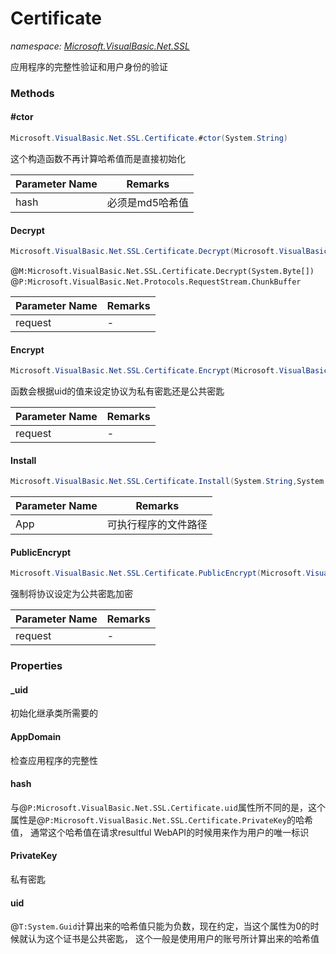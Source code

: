 ﻿# Certificate
_namespace: [Microsoft.VisualBasic.Net.SSL](./index.md)_

应用程序的完整性验证和用户身份的验证



### Methods

#### #ctor
```csharp
Microsoft.VisualBasic.Net.SSL.Certificate.#ctor(System.String)
```
这个构造函数不再计算哈希值而是直接初始化

|Parameter Name|Remarks|
|--------------|-------|
|hash|必须是md5哈希值|


#### Decrypt
```csharp
Microsoft.VisualBasic.Net.SSL.Certificate.Decrypt(Microsoft.VisualBasic.Net.Protocols.RequestStream)
```
@``M:Microsoft.VisualBasic.Net.SSL.Certificate.Decrypt(System.Byte[])`` @``P:Microsoft.VisualBasic.Net.Protocols.RequestStream.ChunkBuffer``

|Parameter Name|Remarks|
|--------------|-------|
|request|-|


#### Encrypt
```csharp
Microsoft.VisualBasic.Net.SSL.Certificate.Encrypt(Microsoft.VisualBasic.Net.Protocols.RequestStream)
```
函数会根据uid的值来设定协议为私有密匙还是公共密匙

|Parameter Name|Remarks|
|--------------|-------|
|request|-|


#### Install
```csharp
Microsoft.VisualBasic.Net.SSL.Certificate.Install(System.String,System.Boolean)
```


|Parameter Name|Remarks|
|--------------|-------|
|App|可执行程序的文件路径|


#### PublicEncrypt
```csharp
Microsoft.VisualBasic.Net.SSL.Certificate.PublicEncrypt(Microsoft.VisualBasic.Net.Protocols.RequestStream)
```
强制将协议设定为公共密匙加密

|Parameter Name|Remarks|
|--------------|-------|
|request|-|



### Properties

#### _uid
初始化继承类所需要的
#### AppDomain
检查应用程序的完整性
#### hash
与@``P:Microsoft.VisualBasic.Net.SSL.Certificate.uid``属性所不同的是，这个属性是@``P:Microsoft.VisualBasic.Net.SSL.Certificate.PrivateKey``的哈希值，
 通常这个哈希值在请求resultful WebAPI的时候用来作为用户的唯一标识
#### PrivateKey
私有密匙
#### uid
@``T:System.Guid``计算出来的哈希值只能为负数，现在约定，当这个属性为0的时候就认为这个证书是公共密匙，
 这个一般是使用用户的账号所计算出来的哈希值
